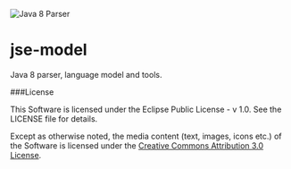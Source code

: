 ![Java 8 Parser](https://lh4.googleusercontent.com/-xdZhcFAnW5U/UuTEcfUXlXI/AAAAAAAAAEc/zJGE733vQng/w718-h312-no/joker.jpg)

jse-model
=========

Java 8 parser, language model and tools.

###License

This Software is licensed under the Eclipse Public License - v 1.0. See the LICENSE file for details.

Except as otherwise noted, the media content (text, images, icons etc.) of the Software is licensed under the [Creative Commons Attribution 3.0 License](http://creativecommons.org/licenses/by/3.0/).
